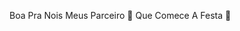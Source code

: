 <!-- https://github.com/DenverCoder1/readme-typing-svg/ -->
<svg xmlns='http://www.w3.org/2000/svg'
    xmlns:xlink='http://www.w3.org/1999/xlink'
    viewBox='0 0 1200 100'
    style='background-color: #00000000;'
    width='1200px' height='100px'>

  <text font-family='"Great Vibes", monospace' fill='#bebe' font-size='48'
        dominant-baseline='middle'
        x='50%' text-anchor='middle'
        letter-spacing='normal'>
        <textPath xlink:href='#path0'>
            Boa Pra Nois Meus Parceiro 🤟
        </textPath>
    </text>
        <path id='path1'>
                            <!-- Single line -->
                                <animate id='d1' attributeName='d' begin='d0.end'
                    dur='5000ms' fill='remove'
                    values='m0,50 h0 ; m0,50 h1200 ; m0,50 h1200 ; m0,50 h0' keyTimes='0;0.8;0.8;1' />
                    </path>
    <text font-family='"Great Vibes", monospace' fill='#bebe' font-size='48'
        dominant-baseline='middle'
        x='50%' text-anchor='middle'
        letter-spacing='normal'>
        <textPath xlink:href='#path1'>
             Que Comece A Festa 🤡
        </textPath>
    </text>
</svg>
